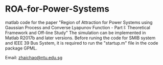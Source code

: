 # ROA-for-Power-Systems
matlab code for the paper "Region of Attraction for Power Systems using Gaussian Process and Converse Lyapunov Function - Part I: Theoretical Framework and Off-line Study"
The simulation can be implemented in Matlab R2017b and later versions.
Before runing the code for SMIB system and IEEE 39 Bus System, it is required to run the "startup.m" file in the code package GPML.

Email: zhaichao@ntu.edu.sg
